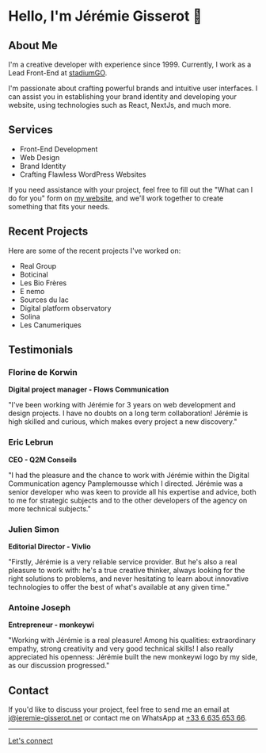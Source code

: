# Hello, I'm Jérémie Gisserot 👋

## About Me

I'm a creative developer with experience since 1999. Currently, I work as a Lead Front-End at [stadiumGO](https://www.stadiumgo.com/).

I'm passionate about crafting powerful brands and intuitive user interfaces. I can assist you in establishing your brand identity and developing your website, using technologies such as React, NextJs, and much more.

## Services

- Front-End Development
- Web Design
- Brand Identity
- Crafting Flawless WordPress Websites

If you need assistance with your project, feel free to fill out the "What can I do for you" form on [my website](https://jeremie-gisserot.net/), and we'll work together to create something that fits your needs.

## Recent Projects

Here are some of the recent projects I've worked on:

- Real Group
- Boticinal
- Les Bio Frères
- E nemo
- Sources du lac
- Digital platform observatory
- Solina
- Les Canumeriques

## Testimonials

### Florine de Korwin
**Digital project manager - Flows Communication**

"I've been working with Jérémie for 3 years on web development and design projects. I have no doubts on a long term collaboration! Jérémie is high skilled and curious, which makes every project a new discovery."

### Eric Lebrun
**CEO - Q2M Conseils**

"I had the pleasure and the chance to work with Jérémie within the Digital Communication agency Pamplemousse which I directed. Jérémie was a senior developer who was keen to provide all his expertise and advice, both to me for strategic subjects and to the other developers of the agency on more technical subjects."

### Julien Simon
**Editorial Director - Vivlio**

"Firstly, Jérémie is a very reliable service provider. But he's also a real pleasure to work with: he's a true creative thinker, always looking for the right solutions to problems, and never hesitating to learn about innovative technologies to offer the best of what's available at any given time."

### Antoine Joseph
**Entrepreneur - monkeywi**

"Working with Jérémie is a real pleasure! Among his qualities: extraordinary empathy, strong creativity and very good technical skills! I also really appreciated his openness: Jérémie built the new monkeywi logo by my side, as our discussion progressed."

## Contact

If you'd like to discuss your project, feel free to send me an email at [j@jeremie-gisserot.net](mailto:j@jeremie-gisserot.net) or contact me on WhatsApp at [+33 6 635 653 66](https://wa.me/33663565366).

---

[Let's connect](https://jeremie-gisserot.net/)
